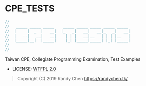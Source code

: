 # CPE_TESTS

```CPP
//
//   _____ _____ _____    _____ _____ _____ _____ _____ 
//  |     |  _  |   __|  |_   _|   __|   __|_   _|   __|
//  |   --|   __|   __|    | | |   __|__   | | | |__   |
//  |_____|__|  |_____|    |_| |_____|_____| |_| |_____|
//
//  
```

Taiwan CPE, Collegiate Programming Examination, Test Examples

- LICENSE: [WTFPL 2.0](LICENSE)

> Copyright (C) 2019 Randy Chen <https://randychen.tk/>
